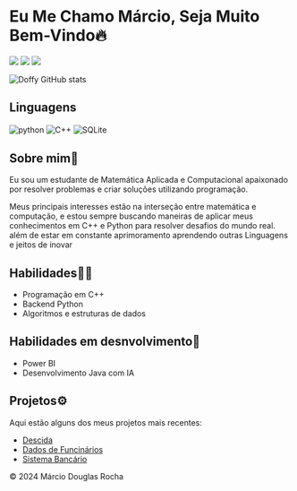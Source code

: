 # Eu Me Chamo Márcio, Seja Muito Bem-Vindo🔥
<div>
  <a href="https://www.linkedin.com/in/m%C3%A1rcio-douglas-rocha-5414b41ba/" target="_blank"><img src="https://img.shields.io/badge/-LinkedIn-%230077B5?style=for-the-badge&logo=linkedin&logoColor=white" target="_blank"></a> 
   <a href="https://instagram.com/douglazz_rocha/" target="_blank"><img src="https://img.shields.io/badge/-Instagram-%23E4405F?style=for-the-badge&logo=instagram&logoColor=white" target="_blank"></a>
  <a href = "mailto:marciodouglasr33@gmail.com"><img src="https://img.shields.io/badge/-Gmail-%23333?style=for-the-badge&logo=gmail&logoColor=white" target="_blank"></a>
 
</div>

![Doffy GitHub stats](https://github-readme-stats.vercel.app/api?username=doffyrocha&show_icons=true&theme=radical&count_private=true)
## Linguagens  
<div style="display: inline_block">
  <img align="center" alt="python" src="https://img.shields.io/badge/Python-green?style=for-the-badge&logo=python" / 
<div style="display: inline_block">
  <img align="center" alt="C++" src="https://img.shields.io/badge/C%2B%2B-00599C?style=for-the-badge&logo=c%2B%2B&logoColor=white" / 
  <div style="display: inline_block">
  <img align="center" alt="SQLite" src="https://img.shields.io/badge/SQLite-07405E?style=for-the-badge&logo=sqlite&logoColor=white" / 
    <nav>
    <section id="sobre">
       <h2>Sobre mim🥇</h2>
        <p>Eu sou um estudante de Matemática Aplicada e Computacional apaixonado por resolver problemas e criar soluções utilizando programação.</p>
        <p>Meus principais interesses estão na interseção entre matemática e computação, e estou sempre buscando maneiras de aplicar meus conhecimentos em C++ e Python para resolver desafios do mundo real. além de estar em constante aprimoramento aprendendo outras Linguagens e jeitos de inovar</p>
    </section>
    <section id="habilidades">
        <h2>Habilidades💪🏼</h2>
        <ul>
            <li>Programação em C++</li>
            <li>Backend Python</li>
            <li>Algoritmos e estruturas de dados</li>
           </ul>
    </section>
         <h2>Habilidades em desnvolvimento🦾</h2> 
         <ul>
             <li>Power BI</li>
             <li>Desenvolvimento Java com IA</li>
           </ul>
    </section>
    <section id="projetos">
        <h2>Projetos⚙️</h2>
        <p>Aqui estão alguns dos meus projetos mais recentes:</p>
        <ul>
            <li><a href="https://github.com/doffyrocha/Descida.git">Descida</a></li>
            <li><a href="https://github.com/doffyrocha/Banco-de-Funcionarios.git">Dados de Funcinários</a></li>
            <li><a href="https://github.com/doffyrocha/Sistema-Bancario.git">Sistema Bancário</a></li>
        </ul>
    <footer>
        <p>© 2024 Márcio Douglas Rocha</p>
    </footer>
</body>
</html>
